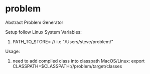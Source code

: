 # problem

Abstract Problem Generator

Setup follow Linux System Variables:
  1. PATH_TO_STORE=<path-to-your-source-and-bytecode-directory> // i.e "/Users/steve/problem/"

Usage: 
  1. need to add compiled class into classpath
  MacOS/Linux: export CLASSPATH=$CLASSPATH:/<path-to-project>/problem/target/classes

